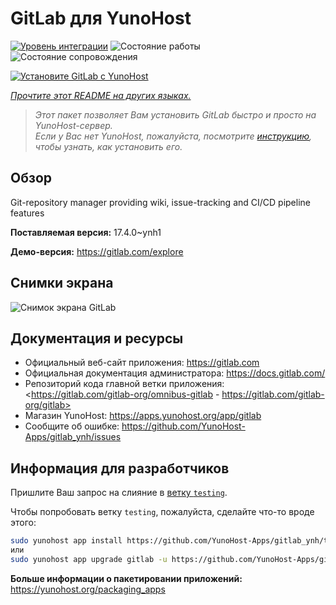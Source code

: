 <!--
Важно: этот README был автоматически сгенерирован <https://github.com/YunoHost/apps/tree/master/tools/readme_generator>
Он НЕ ДОЛЖЕН редактироваться вручную.
-->

# GitLab для YunoHost

[![Уровень интеграции](https://dash.yunohost.org/integration/gitlab.svg)](https://ci-apps.yunohost.org/ci/apps/gitlab/) ![Состояние работы](https://ci-apps.yunohost.org/ci/badges/gitlab.status.svg) ![Состояние сопровождения](https://ci-apps.yunohost.org/ci/badges/gitlab.maintain.svg)

[![Установите GitLab с YunoHost](https://install-app.yunohost.org/install-with-yunohost.svg)](https://install-app.yunohost.org/?app=gitlab)

*[Прочтите этот README на других языках.](./ALL_README.md)*

> *Этот пакет позволяет Вам установить GitLab быстро и просто на YunoHost-сервер.*  
> *Если у Вас нет YunoHost, пожалуйста, посмотрите [инструкцию](https://yunohost.org/install), чтобы узнать, как установить его.*

## Обзор

Git-repository manager providing wiki, issue-tracking and CI/CD pipeline features

**Поставляемая версия:** 17.4.0~ynh1

**Демо-версия:** <https://gitlab.com/explore>

## Снимки экрана

![Снимок экрана GitLab](./doc/screenshots/GitLab_running_11.0_(2018-07).png)

## Документация и ресурсы

- Официальный веб-сайт приложения: <https://gitlab.com>
- Официальная документация администратора: <https://docs.gitlab.com/>
- Репозиторий кода главной ветки приложения: <https://gitlab.com/gitlab-org/omnibus-gitlab - https://gitlab.com/gitlab-org/gitlab>
- Магазин YunoHost: <https://apps.yunohost.org/app/gitlab>
- Сообщите об ошибке: <https://github.com/YunoHost-Apps/gitlab_ynh/issues>

## Информация для разработчиков

Пришлите Ваш запрос на слияние в [ветку `testing`](https://github.com/YunoHost-Apps/gitlab_ynh/tree/testing).

Чтобы попробовать ветку `testing`, пожалуйста, сделайте что-то вроде этого:

```bash
sudo yunohost app install https://github.com/YunoHost-Apps/gitlab_ynh/tree/testing --debug
или
sudo yunohost app upgrade gitlab -u https://github.com/YunoHost-Apps/gitlab_ynh/tree/testing --debug
```

**Больше информации о пакетировании приложений:** <https://yunohost.org/packaging_apps>
